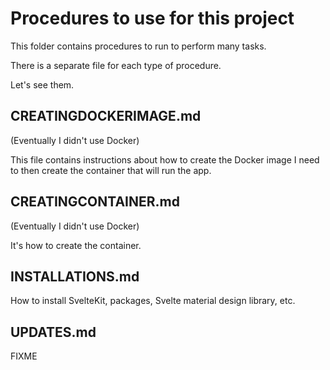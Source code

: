 # Procedures to use for this project

This folder contains procedures to run to perform many tasks.

There is a separate file for each type of procedure.

Let's see them.

## CREATINGDOCKERIMAGE.md

(Eventually I didn't use Docker)

This file contains instructions about how to create the Docker image I
need to then create the container that will run the app.

## CREATINGCONTAINER.md

(Eventually I didn't use Docker)

It's how to create the container.

## INSTALLATIONS.md

How to install SvelteKit, packages, Svelte material design library, etc.

## UPDATES.md

FIXME  